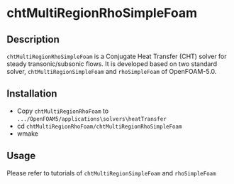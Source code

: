 # chtMultiRegionRhoSimpleFoam

## Description

`chtMultiRegionRhoSimpleFoam` is a Conjugate Heat Transfer (CHT) solver for steady transonic/subsonic flows. It is developed based on two standard solver, `chtMultiRegionSimpleFoam` and `rhoSimpleFoam` of OpenFOAM-5.0.

## Installation

* Copy `chtMultiRegionRhoFoam` to `.../OpenFOAM5/applications\solvers\heatTransfer`
* cd `chtMultiRegionRhoFoam/chtMultiRegionRhoSimpleFoam`
* wmake

## Usage

Please refer to tutorials of `chtMultiRegionSimpleFoam` and `rhoSimpleFoam`

